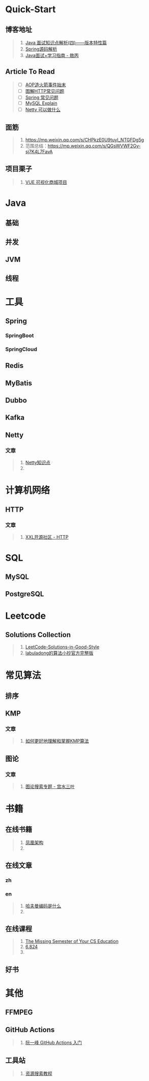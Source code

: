 # Quick-Start

## 博客地址

> 1. [Java 面试知识点解析(四)——版本特性篇](https://www.jianshu.com/p/9c50729464b5)
> 2. [Spring源码解析](https://www.yuque.com/huifer/spring/vhvbs3)
> 3. [Java面试+学习指南 - 敖丙](https://github.com/AobingJava/JavaFamily) 

## Article To Read 

> - [ ] [AOP造火箭事件始末](https://github.com/allentofight/easy-cs/blob/main/Java/aop%E9%80%A0%E7%81%AB%E7%AE%AD%E4%BA%8B%E4%BB%B6%E5%A7%8B%E6%9C%AB.md)
> - [ ] [图解HTTP常见问题](https://mp.weixin.qq.com/s/amOya0M00LwpL5kCS96Y6w)
> - [ ] [Spring 常见问题](https://mp.weixin.qq.com/s/wcK2qsZxKDJTLIGqEIyaNg)
> - [ ] [MySQL Explain](https://mp.weixin.qq.com/s/s3IvJ7bm03X49timtQ2e9Q)
> - [ ] [Netty 可以做什么](https://www.zhihu.com/question/24322387)

## 面筋

> 1. https://mp.weixin.qq.com/s/CHPkzE0U9tuyI_NTGFDg5g
> 2. 范围总结：https://mp.weixin.qq.com/s/QGsWVWF2Gv-sj7K4L7FavA

## 项目栗子

> 1. [VUE 可视化商城项目](https://github.com/wangyuan389/mall-cook)

# Java

## 基础

## 并发

## JVM

## 线程



# 工具

## Spring

### SpringBoot

### SpringCloud

## Redis

## MyBatis

## Dubbo

## Kafka

## Netty

### 文章

> 1. [Netty知识点](https://juejin.cn/post/6921858121774137352)
> 2. 

# 计算机网络

## HTTP

### 文章

> 1. [XXL开源社区 - HTTP](https://www.xuxueli.com/blog/?blog=./notebook/3-%E7%BD%91%E7%BB%9C/HTTP.md)  

# SQL

## MySQL

## PostgreSQL

# Leetcode

## Solutions Collection

> 1. [LeetCode-Solutions-in-Good-Style](https://github.com/liweiwei1419/LeetCode-Solutions-in-Good-Style)
> 2. [labuladong的算法小抄官方完整版](./refer/labuladong的算法小抄官方完整版.pdf)

# 常见算法

## 排序



## KMP 

### 文章

> 1. [如何更好地理解和掌握KMP算法](https://www.zhihu.com/question/21923021)



## 图论

### 文章

> 1. [图论搜索专题 - 宫水三叶](https://mp.weixin.qq.com/s/RWa897zfd36qhxYunOBAUQ) 

# 书籍

## 在线书籍

> 1. [凤凰架构](http://icyfenix.cn/introduction/about-the-fenix-project.html)
> 2. 

## 在线文章

### zh

### en

> 1. [哈夫曼编码是什么](https://www.baseclass.io/newsletter/huffman-coding)
> 2. 

## 在线课程

> 1. [The Missing Semester of Your CS Education](https://missing.csail.mit.edu/) 
> 2. [6.824](https://pdos.csail.mit.edu/6.824/schedule.html)
> 3. 

## 好书



# 其他

## FFMPEG



## GitHub Actions

> 1. [阮一峰 GitHub Actions 入门](http://www.ruanyifeng.com/blog/2019/09/getting-started-with-github-actions.html)

## 工具站

> 1. [资源搜索教程](https://www.yuque.com/eureka007/ziyuan/zgh5wk)

